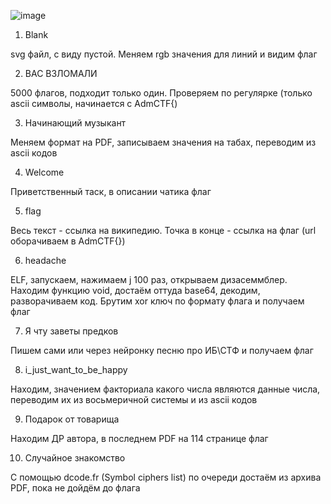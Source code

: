 ![image](https://github.com/user-attachments/assets/b99e4546-3ed0-4b25-bac5-945b194e692c)

1. Blank

svg файл, с виду пустой. Меняем rgb значения для линий и видим флаг

2. ВАС ВЗЛОМАЛИ

5000 флагов, подходит только один. Проверяем по регулярке (только ascii символы, начинается с AdmCTF{)

3. Начинающий музыкант

Меняем формат на PDF, записываем значения на табах, переводим из ascii кодов

4. Welcome

Приветственный таск, в описании чатика флаг

5. flag

Весь текст - ссылка на википедию. Точка в конце - ссылка на флаг (url оборачиваем в AdmCTF{})

6. headache

ELF, запускаем, нажимаем j 100 раз, открываем дизасеммблер. Находим функцию void, достаём оттуда base64, декодим, разворачиваем код. Брутим xor ключ по формату флага и получаем флаг
  
7. Я чту заветы предков

Пишем сами или через нейронку песню про ИБ\СТФ и получаем флаг

8. i_just_want_to_be_happy

Находим, значением факториала какого числа являются данные числа, переводим их из восьмеричной системы и из ascii кодов
  
9. Подарок от товарища

Находим ДР автора, в последнем PDF на 114 странице флаг

10. Случайное знакомство

С помощью dcode.fr (Symbol ciphers list) по очереди достаём из архива PDF, пока не дойдём до флага 
